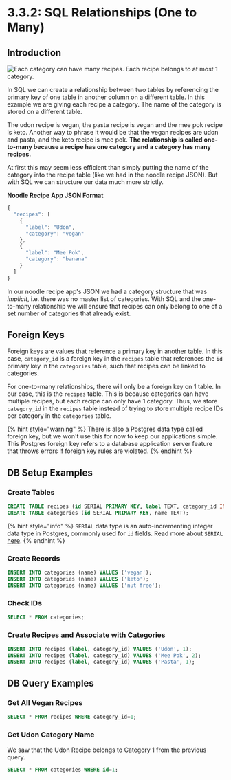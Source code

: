 # 3.3.2: SQL Relationships (One to Many)

## Introduction

![Each category can have many recipes. Each recipe belongs to at most 1 category.](../../.gitbook/assets/one-to-many.jpg)

In SQL we can create a relationship between two tables by referencing the primary key of one table in another column on a different table. In this example we are giving each recipe a category. The name of the category is stored on a different table.

The udon recipe is vegan, the pasta recipe is vegan and the mee pok recipe is keto. Another way to phrase it would be that the vegan recipes are udon and pasta, and the keto recipe is mee pok. **The relationship is called one-to-many because a recipe has one category and a category has many recipes.**

At first this may seem less efficient than simply putting the name of the category into the recipe table (like we had in the noodle recipe JSON). But with SQL we can structure our data much more strictly.

**Noodle Recipe App JSON Format**

```javascript
{
  "recipes": [
    {
      "label": "Udon",
      "category": "vegan"
    },
    {
      "label": "Mee Pok",
      "category": "banana"
    }
  ]
}
```

In our noodle recipe app's JSON we had a category structure that was _implicit_, i.e. there was no master list of categories. With SQL and the one-to-many relationship we will ensure that recipes can only belong to one of a set number of categories that already exist.

## Foreign Keys

Foreign keys are values that reference a primary key in another table. In this case, `category_id` is a foreign key in the `recipes` table that references the `id` primary key in the `categories` table, such that recipes can be linked to categories. 

For one-to-many relationships, there will only be a foreign key on 1 table. In our case, this is the `recipes` table. This is because categories can have multiple recipes, but each recipe can only have 1 category. Thus, we store `category_id` in the `recipes` table instead of trying to store multiple recipe IDs per category in the `categories` table. 

{% hint style="warning" %}
There is also a Postgres data type called foreign key, but we won't use this for now to keep our applications simple. This Postgres foreign key refers to a database application server feature that throws errors if foreign key rules are violated.
{% endhint %}

## DB Setup Examples

### Create Tables

```sql
CREATE TABLE recipes (id SERIAL PRIMARY KEY, label TEXT, category_id INTEGER);
CREATE TABLE categories (id SERIAL PRIMARY KEY, name TEXT);
```

{% hint style="info" %}
`SERIAL` data type is an auto-incrementing integer data type in Postgres, commonly used for `id` fields. Read more about `SERIAL` [here](https://www.postgresqltutorial.com/postgresql-data-types/#:\~:text=Integer%20\(%20INT%20\)%20is%20a%204,or%20AUTOINCREMENT%20column%20in%20SQLite.).
{% endhint %}

### Create Records

```sql
INSERT INTO categories (name) VALUES ('vegan');
INSERT INTO categories (name) VALUES ('keto');
INSERT INTO categories (name) VALUES ('nut free');
```

### Check IDs

```sql
SELECT * FROM categories;
```

### Create Recipes and Associate with Categories

```sql
INSERT INTO recipes (label, category_id) VALUES ('Udon', 1);
INSERT INTO recipes (label, category_id) VALUES ('Mee Pok', 2);
INSERT INTO recipes (label, category_id) VALUES ('Pasta', 1);
```

## DB Query Examples

### Get All Vegan Recipes

```sql
SELECT * FROM recipes WHERE category_id=1;
```

### Get Udon Category Name

We saw that the Udon Recipe belongs to Category 1 from the previous query.

```sql
SELECT * FROM categories WHERE id=1;
```
